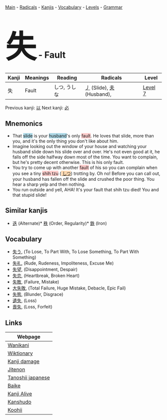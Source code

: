 <style> bigfont {font-size: 100px}</style>
[Main](../index.md) -
[Radicals](../radicals.md) -
[Kanjis](../kanjis.md) -
[Vocabulary](../vocabulary.md) -
[Levels](../levels.md) -
[Grammar](../grammar.md)
# <bigfont> 失</bigfont> - Fault 

| Kanji | Meanings | Reading | Radicals | Level |
| --- | --- | --- | --- | --- |
| 失 | Fault | しつ, うしな | [丿](../radicals/丿.md) (Slide), [夫](../radicals/夫.md) (Husband),  | [Level 7](../levels/wk_level7.md) |

Previous kanji: [以](以.md) Next kanji: [必](必.md) 

## Mnemonics
 * That <span style="background-color:#ADD8E6"> slide</span> is your <span style="background-color:#ADD8E6"> husband</span>'s only <span style="background-color:#ffcccb"> fault</span>. He loves that slide, more than you, and it's the only thing you don't like about him.
* Imagine looking out the window of your house and watching your husband slide down his slide over and over. He's not even good at it, he falls off the side halfway down most of the time. You want to complain, but he's pretty decent otherwise. This is his only fault.
* You try to come up with another <span style="background-color:#ffcccb"> fault</span> of his so you can complain when you see a tiny <span style="background-color:#ffcccb"> shih tzu</span> (<span style="background-color:#fed8b1"> [しつ](https://jisho.org/search/しつ)</span>) trotting by. Oh no! Before you can call out, your husband has fallen off the slide and crushed the poor thing. You hear a sharp yelp and then nothing.
* You run outside and yell, AHA! It's your fault that shih tzu died! You and that stupid slide!


## Similar kanjis
 * [迭](迭.md) (Alternate)* [秩](秩.md) (Order, Regularity)* [鉄](鉄.md) (Iron)


## Vocabulary
 * [失う](../vocabulary/失.md), (To Lose, To Part With, To Lose Something, To Part With Something)
* [失礼](../vocabulary/失.md), (Rude, Rudeness, Impoliteness, Excuse Me)
* [失望](../vocabulary/失.md), (Disappointment, Despair)
* [失恋](../vocabulary/失.md), (Heartbreak, Broken Heart)
* [失敗](../vocabulary/失.md), (Failure, Mistake)
* [大失敗](../vocabulary/失.md), (Total Failure, Huge Mistake, Debacle, Epic Fail)
* [失態](../vocabulary/失.md), (Blunder, Disgrace)
* [遺失](../vocabulary/失.md), (Loss)
* [喪失](../vocabulary/失.md), (Loss, Forfeit)



## Links 

| Webpage |
| --- |
| [Wanikani          ](https://www.wanikani.com/kanji/失) |
| [Wiktionary        ](https://en.wiktionary.org/wiki/失) |
| [Kanji damage      ](http://www.kanjidamage.com/kanji/search?utf8=✓&q=失) |
| [Jitenon           ](https://jitenon.com/kanji/失) |
| [Tanoshii japanese ](https://www.tanoshiijapanese.com/dictionary/kanji.cfm?k=失) |
| [Baike             ](https://baike.baidu.com/item/失) |
| [Kanji Alive       ](https://app.kanjialive.com/失) |
| [Kanshudo          ](https://www.kanshudo.com/searchmn?q=失) |
| [Koohii            ](https://kanji.koohii.com/study/kanji/失) |
